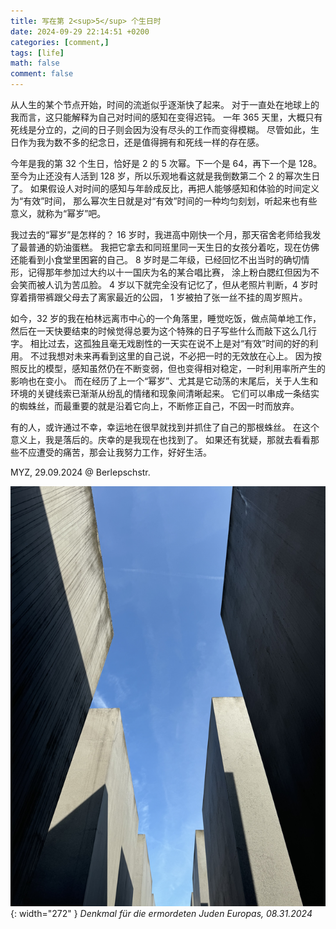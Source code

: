 ```yaml
---
title: 写在第 2<sup>5</sup> 个生日时
date: 2024-09-29 22:14:51 +0200
categories: [comment,]
tags: [life]
math: false
comment: false
---
```


从人生的某个节点开始，时间的流逝似乎逐渐快了起来。
对于一直处在地球上的我而言，这只能解释为自己对时间的感知在变得迟钝。
一年 365 天里，大概只有死线是分立的，之间的日子则会因为没有尽头的工作而变得模糊。
尽管如此，生日作为我为数不多的纪念日，还是值得拥有和死线一样的存在感。

今年是我的第 32 个生日，恰好是 2 的 5 次幂。下一个是 64，再下一个是 128。
至今为止还没有人活到 128 岁，所以乐观地看这就是我倒数第二个 2 的幂次生日了。
如果假设人对时间的感知与年龄成反比，再把人能够感知和体验的时间定义为“有效”时间，
那么幂次生日就是对“有效”时间的一种均匀刻划，听起来也有些意义，就称为“幂岁”吧。

我过去的“幂岁”是怎样的？
16 岁时，我进高中刚快一个月，那天宿舍老师给我发了最普通的奶油蛋糕。
我把它拿去和同班里同一天生日的女孩分着吃，现在仿佛还能看到小食堂里困窘的自己。
8 岁时是二年级，已经回忆不出当时的确切情形，记得那年参加过大约以十一国庆为名的某合唱比赛，
涂上粉白腮红但因为不会笑而被人讥为苦瓜脸。
4 岁以下就完全没有记忆了，但从老照片判断，4 岁时穿着揹带裤跟父母去了离家最近的公园，
1 岁被拍了张一丝不挂的周岁照片。

如今，32 岁的我在柏林远离市中心的一个角落里，睡觉吃饭，做点简单地工作，
然后在一天快要结束的时候觉得总要为这个特殊的日子写些什么而敲下这么几行字。
相比过去，这孤独且毫无戏剧性的一天实在说不上是对“有效”时间的好的利用。
不过我想对未来再看到这里的自己说，不必把一时的无效放在心上。
因为按照反比的模型，感知虽然仍在不断变弱，但也变得相对稳定，一时利用率所产生的影响也在变小。
而在经历了上一个“幂岁”、尤其是它动荡的末尾后，关于人生和环境的关键线索已渐渐从纷乱的情绪和现象间清晰起来。
它们可以串成一条结实的蜘蛛丝，而最重要的就是沿着它向上，不断修正自己，不因一时而放弃。

有的人，或许通过不幸，幸运地在很早就找到并抓住了自己的那根蛛丝。
在这个意义上，我是落后的。庆幸的是我现在也找到了。
如果还有犹疑，那就去看看那些不应遭受的痛苦，那会让我努力工作，好好生活。

MYZ, 29.09.2024 @ Berlepschstr.

<!-- magick IMG_0134.HEIC -resize 20% IMG_0134.png -->
![](./IMG_0134.png){: width="272" }
_Denkmal für die ermordeten Juden Europas, 08.31.2024_
